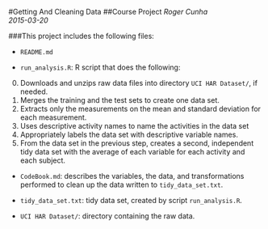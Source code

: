 #Getting And Cleaning Data 
##Course Project
*Roger Cunha*  
*2015-03-20* 

###This project includes the following files: 

- `README.md`
 
- `run_analysis.R`: R script that does the following: 
 0. Downloads and unzips raw data files into directory `UCI HAR Dataset/`, if needed. 
 1. Merges the training and the test sets to create one data set. 
 2. Extracts only the measurements on the mean and standard deviation for each measurement.  
 3. Uses descriptive activity names to name the activities in the data set 
 4. Appropriately labels the data set with descriptive variable names.  
 5. From the data set in the previous step, creates a second, independent tidy data set with the average of each variable for each activity and each subject. 

- `CodeBook.md`: describes the variables, the data, and transformations performed to clean up the data written to `tidy_data_set.txt`. 
 
- `tidy_data_set.txt`: tidy data set, created by script `run_analysis.R`. 
 
- `UCI HAR Dataset/`: directory containing the raw data. 
